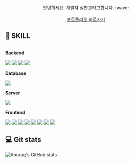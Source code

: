 
<!--
**gy0-0o/gy0-0o** is a ✨ _special_ ✨ repository because its `README.md` (this file) appears on your GitHub profile.

Here are some ideas to get you started:

- 🔭 I’m currently working on ...
- 🌱 I’m currently learning ...
- 👯 I’m looking to collaborate on ...
- 🤔 I’m looking for help with ...
- 💬 Ask me about ...
- 📫 How to reach me: ...
- 😄 Pronouns: ...
- ⚡ Fun fact: ...
-->
<div align="center">
안녕하세요. 개발자 심판교라고합니다. :wave: <br></br>
<a href="https://www.spgdb.site/"> 포트폴리오 바로가기 </a>
</div>


## 🔨 SKILL
<div style="display:flex; flex-direction:column; align-items:flex-start;">
    <!-- Backend -->
    <p><strong>Backend</strong></p>
    <div>
        <img src="https://img.shields.io/badge/Java-f68625?style=for-the-badge&logo=java&logoColor=white"> 
        <img src="https://img.shields.io/badge/spring-6DB33F?style=for-the-badge&logo=spring&logoColor=white"> 
        <img src="https://img.shields.io/badge/MyBatis-000000?style=for-the-badge&logo=mybatis&logoColor=white">
        <img src="https://img.shields.io/badge/JPA-5D666B?style=for-the-badge&logo=hibernate&logoColor=BBAE85">
    </div>
    <!-- Database -->
    <p><strong>Database</strong></p>
    <div>
        <img src="https://img.shields.io/badge/oracle-ff1512?style=for-the-badge&logo=oracle&logoColor=white"> 
    </div>
    <!-- Server -->
    <p><strong>Server</strong></p>
    <div>
        <img src="https://img.shields.io/badge/apachetomcat-F8DC75?style=for-the-badge&logo=apachetomcat&logoColor=black"> 
    </div>
    <!-- Frontend -->
    <p><strong>Frontend</strong></p>
    <div>
        <img src="https://img.shields.io/badge/Jsp-080808?style=for-the-badge&logo=Jsp&logoColor=white"> 
        <img src="https://img.shields.io/badge/html5-E34F26?style=for-the-badge&logo=html5&logoColor=white"> 
        <img src="https://img.shields.io/badge/css-1572B6?style=for-the-badge&logo=css3&logoColor=white"> 
        <img src="https://img.shields.io/badge/javascript-F7DF1E?style=for-the-badge&logo=javascript&logoColor=black"> 
        <img src="https://img.shields.io/badge/jquery-0769AD?style=for-the-badge&logo=jquery&logoColor=white"> 
        <img src="https://img.shields.io/badge/Ajax-2c83b9?style=for-the-badge&logo=ajax&logoColor=white">
        <img src="https://img.shields.io/badge/React-292929?style=for-the-badge&logo=react&logoColor=68dbfb">
        <img src="https://img.shields.io/badge/Axios-4170e4?style=for-the-badge&logo=axios&logoColor=white">
    </div>
</div>

## 💻 Git stats
![Anurag's GitHub stats](https://github-readme-stats.vercel.app/api?username=pangyosim&show_icons=true&theme=cobalt)
<!-- <img src="https://github-readme-stats.vercel.app/api/top-langs/?username=pangyosim&exclude_repo=songyouyoung.github.io&layout=compact&theme=tokyonight" height = "195px"/> -->

